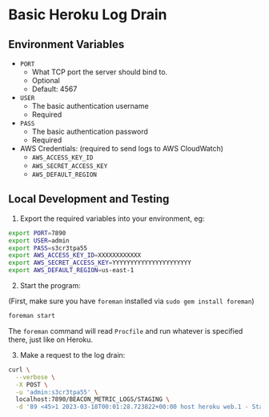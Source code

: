 
# Basic Heroku Log Drain

## Environment Variables

* `PORT`
  * What TCP port the server should bind to.
  * Optional
  * Default: 4567
* `USER`
  * The basic authentication username
  * Required
* `PASS`
  * The basic authentication password
  * Required
* AWS Credentials: (required to send logs to AWS CloudWatch)
  * `AWS_ACCESS_KEY_ID`
  * `AWS_SECRET_ACCESS_KEY`
  * `AWS_DEFAULT_REGION`

## Local Development and Testing

1. Export the required variables into your environment, eg:

```bash
export PORT=7890
export USER=admin
export PASS=s3cr3tpa55
export AWS_ACCESS_KEY_ID=XXXXXXXXXXXX
export AWS_SECRET_ACCESS_KEY=YYYYYYYYYYYYYYYYYYYYYY
export AWS_DEFAULT_REGION=us-east-1
```

2. Start the program:

(First, make sure you have `foreman` installed via `sudo gem install foreman`)

```bash
foreman start
```

The `foreman` command will read `Procfile` and run whatever is specified there, just like on Heroku.

3. Make a request to the log drain:

```bash
curl \
  --verbose \
  -X POST \
  -u 'admin:s3cr3tpa55' \
  localhost:7890/BEACON_METRIC_LOGS/STAGING \
  -d '89 <45>1 2023-03-18T00:01:28.723822+00:00 host heroku web.1 - State changed from down to up'
```
